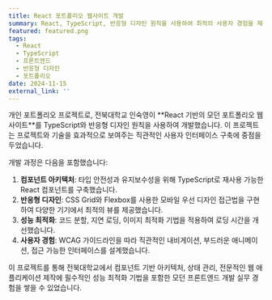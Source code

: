 ```yaml
---
title: React 포트폴리오 웹사이트 개발
summary: React, TypeScript, 반응형 디자인 원칙을 사용하여 최적의 사용자 경험을 제공하는 모던 포트폴리오 웹사이트 구축.
featured: featured.png
tags:
  - React
  - TypeScript
  - 프론트엔드
  - 반응형 디자인
  - 포트폴리오
date: 2024-11-15
external_link: ''
---
```

<div class="justify-text">
개인 포트폴리오 프로젝트로, 전북대학교 인숙영이 **React 기반의 모던 포트폴리오 웹사이트**를 TypeScript와 반응형 디자인 원칙을 사용하여 개발했습니다. 이 프로젝트는 프로젝트와 기술을 효과적으로 보여주는 직관적인 사용자 인터페이스 구축에 중점을 두었습니다.

개발 과정은 다음을 포함했습니다:
1. **컴포넌트 아키텍처**: 타입 안전성과 유지보수성을 위해 TypeScript로 재사용 가능한 React 컴포넌트를 구축했습니다.
2. **반응형 디자인**: CSS Grid와 Flexbox를 사용한 모바일 우선 디자인 접근법을 구현하여 다양한 기기에서 최적의 뷰를 제공했습니다.
3. **성능 최적화**: 코드 분할, 지연 로딩, 이미지 최적화 기법을 적용하여 로딩 시간을 개선했습니다.
4. **사용자 경험**: WCAG 가이드라인을 따라 직관적인 내비게이션, 부드러운 애니메이션, 접근 가능한 인터페이스를 설계했습니다.

이 프로젝트를 통해 전북대학교에서 컴포넌트 기반 아키텍처, 상태 관리, 전문적인 웹 애플리케이션 제작에 필수적인 성능 최적화 기법을 포함한 모던 프론트엔드 개발 실무 경험을 쌓을 수 있었습니다.
</div>
